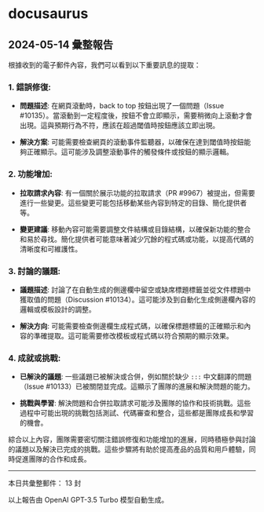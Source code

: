 # docusaurus

## 2024-05-14 彙整報告

根據收到的電子郵件內容，我們可以看到以下重要訊息的提取：



### 1. 錯誤修復:

- **問題描述**: 在網頁滾動時，back to top 按鈕出現了一個問題（Issue #10135）。當滾動到一定程度後，按鈕不會立即顯示，需要稍微向上滾動才會出現。這與預期行為不符，應該在超過閾值時按鈕應該立即出現。

- **解決方案**: 可能需要檢查網頁的滾動事件監聽器，以確保在達到閾值時按鈕能夠正確顯示。這可能涉及調整滾動事件的觸發條件或按鈕的顯示邏輯。



### 2. 功能增加:

- **拉取請求內容**: 有一個關於展示功能的拉取請求（PR #9967）被提出，但需要進行一些變更。這些變更可能包括移動某些內容到特定的目錄、簡化提供者等。

- **變更建議**: 移動內容可能需要調整文件結構或目錄結構，以確保新功能的整合和易於尋找。簡化提供者可能意味著減少冗餘的程式碼或功能，以提高代碼的清晰度和可維護性。



### 3. 討論的議題:

- **議題描述**: 討論了在自動生成的側邊欄中留空或缺席標題標籤並從文件標題中獲取值的問題（Discussion #10134）。這可能涉及到自動化生成側邊欄內容的邏輯或模板設計的調整。

- **解決方向**: 可能需要檢查側邊欄生成程式碼，以確保標題標籤的正確顯示和內容的準確提取。這可能需要修改模板或程式碼以符合預期的顯示效果。



### 4. 成就或挑戰:

- **已解決的議題**: 一些議題已被解決或合併，例如關於缺少 `:::` 中文翻譯的問題（Issue #10133）已被關閉並完成。這顯示了團隊的進展和解決問題的能力。

- **挑戰與學習**: 解決問題和合併拉取請求可能涉及團隊的協作和技術挑戰。這些過程中可能出現的挑戰包括測試、代碼審查和整合，這些都是團隊成長和學習的機會。



綜合以上內容，團隊需要密切關注錯誤修復和功能增加的進展，同時積極參與討論的議題以及解決已完成的挑戰。這些步驟將有助於提高產品的品質和用戶體驗，同時促進團隊的合作和成長。



---



本日共彙整郵件： 13 封



以上報告由 OpenAI GPT-3.5 Turbo 模型自動生成。